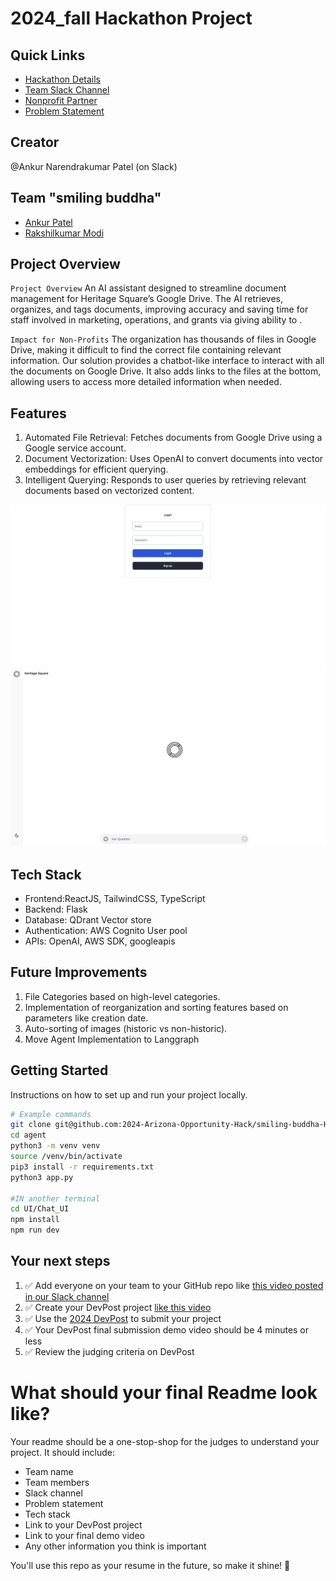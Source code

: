 
# 2024_fall Hackathon Project

## Quick Links
- [Hackathon Details](https://www.ohack.dev/hack/2024_fall)
- [Team Slack Channel](https://opportunity-hack.slack.com/app_redirect?channel=smiling_buddha)
- [Nonprofit Partner](https://ohack.dev/nonprofit/QFPGmii2GmDPYrv5tjHA)
- [Problem Statement](https://ohack.dev/project/Ti4BEIpXMsrPWvrE8WC8)

## Creator
@Ankur Narendrakumar Patel (on Slack)

## Team "smiling buddha"
- [Ankur Patel](https://github.com/ankur106)
- [Rakshilkumar Modi](https://github.com/rhmodi)

## Project Overview
`Project Overview`
An AI assistant designed to streamline document management for Heritage Square’s Google Drive. The AI retrieves, organizes, and tags documents, improving accuracy and saving time for staff involved in marketing, operations, and grants via giving ability to .

`Impact for Non-Profits`
The organization has thousands of files in Google Drive, making it difficult to find the correct file containing relevant information. Our solution provides a chatbot-like interface to interact with all the documents on Google Drive. It also adds links to the files at the bottom, allowing users to access more detailed information when needed.

## Features
1. Automated File Retrieval: Fetches documents from Google Drive using a Google service account.
2. Document Vectorization: Uses OpenAI to convert documents into vector embeddings for efficient querying.
3. Intelligent Querying: Responds to user queries by retrieving relevant documents based on vectorized content.

![Alt text](images/Login.png)
![Alt text](images/ChatUI.png)


## Tech Stack
- Frontend:ReactJS, TailwindCSS, TypeScript
- Backend: Flask
- Database: QDrant Vector store
- Authentication: AWS Cognito User pool 
- APIs: OpenAI, AWS SDK, googleapis

## Future Improvements
1. File Categories based on high-level categories.
2. Implementation of reorganization and sorting features based on parameters like creation date.
3. Auto-sorting of images (historic vs non-historic).
4. Move Agent Implementation to Langgraph


## Getting Started
Instructions on how to set up and run your project locally.

```bash
# Example commands
git clone git@github.com:2024-Arizona-Opportunity-Hack/smiling-buddha-HeritageSquareFounda-HeritageSquareFoundationAIIntegrationChallenge.git
cd agent
python3 -m venv venv 
source /venv/bin/activate
pip3 install -r requirements.txt
python3 app.py

#IN another terminal
cd UI/Chat_UI
npm install
npm run dev
```


## Your next steps
1. ✅ Add everyone on your team to your GitHub repo like [this video posted in our Slack channel](https://opportunity-hack.slack.com/archives/C1Q6YHXQU/p1605657678139600)
2. ✅ Create your DevPost project [like this video](https://youtu.be/vCa7QFFthfU?si=bzMQ91d8j3ZkOD03)
3. ✅ Use the [2024 DevPost](https://opportunity-hack-2024-arizona.devpost.com) to submit your project
4. ✅ Your DevPost final submission demo video should be 4 minutes or less
5. ✅ Review the judging criteria on DevPost

# What should your final Readme look like?
Your readme should be a one-stop-shop for the judges to understand your project. It should include:
- Team name
- Team members
- Slack channel
- Problem statement
- Tech stack
- Link to your DevPost project
- Link to your final demo video
- Any other information you think is important

You'll use this repo as your resume in the future, so make it shine! 🌟


